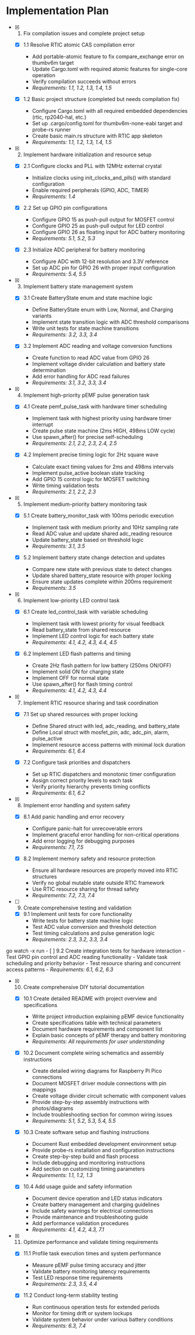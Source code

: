 # Implementation Plan

- [x] 1. Fix compilation issues and complete project setup
  - [x] 1.1 Resolve RTIC atomic CAS compilation error
    - Add portable-atomic feature to fix compare_exchange error on thumbv6m target
    - Update Cargo.toml with required atomic features for single-core operation
    - Verify compilation succeeds without errors
    - _Requirements: 1.1, 1.2, 1.3, 1.4, 1.5_
  
  - [x] 1.2 Basic project structure (completed but needs compilation fix)
    - Configure Cargo.toml with all required embedded dependencies (rtic, rp2040-hal, etc.)
    - Set up .cargo/config.toml for thumbv6m-none-eabi target and probe-rs runner
    - Create basic main.rs structure with RTIC app skeleton
    - _Requirements: 1.1, 1.2, 1.3, 1.4, 1.5_

- [x] 2. Implement hardware initialization and resource setup
  - [x] 2.1 Configure clocks and PLL with 12MHz external crystal
    - Initialize clocks using init_clocks_and_plls() with standard configuration
    - Enable required peripherals (GPIO, ADC, TIMER)
    - _Requirements: 1.4_

  - [x] 2.2 Set up GPIO pin configurations
    - Configure GPIO 15 as push-pull output for MOSFET control
    - Configure GPIO 25 as push-pull output for LED control
    - Configure GPIO 26 as floating input for ADC battery monitoring
    - _Requirements: 5.1, 5.2, 5.3_

  - [x] 2.3 Initialize ADC peripheral for battery monitoring
    - Configure ADC with 12-bit resolution and 3.3V reference
    - Set up ADC pin for GPIO 26 with proper input configuration
    - _Requirements: 5.4, 5.5_

- [x] 3. Implement battery state management system
  - [x] 3.1 Create BatteryState enum and state machine logic
    - Define BatteryState enum with Low, Normal, and Charging variants
    - Implement state transition logic with ADC threshold comparisons
    - Write unit tests for state machine transitions
    - _Requirements: 3.2, 3.3, 3.4_

  - [x] 3.2 Implement ADC reading and voltage conversion functions
    - Create function to read ADC value from GPIO 26
    - Implement voltage divider calculation and battery state determination
    - Add error handling for ADC read failures
    - _Requirements: 3.1, 3.2, 3.3, 3.4_

- [x] 4. Implement high-priority pEMF pulse generation task
  - [x] 4.1 Create pemf_pulse_task with hardware timer scheduling
    - Implement task with highest priority using hardware timer interrupt
    - Create pulse state machine (2ms HIGH, 498ms LOW cycle)
    - Use spawn_after() for precise self-scheduling
    - _Requirements: 2.1, 2.2, 2.3, 2.4, 2.5_

  - [x] 4.2 Implement precise timing logic for 2Hz square wave
    - Calculate exact timing values for 2ms and 498ms intervals
    - Implement pulse_active boolean state tracking
    - Add GPIO 15 control logic for MOSFET switching
    - Write timing validation tests
    - _Requirements: 2.1, 2.2, 2.3_

- [x] 5. Implement medium-priority battery monitoring task
  - [x] 5.1 Create battery_monitor_task with 100ms periodic execution
    - Implement task with medium priority and 10Hz sampling rate
    - Read ADC value and update shared adc_reading resource
    - Update battery_state based on threshold logic
    - _Requirements: 3.1, 3.5_

  - [x] 5.2 Implement battery state change detection and updates
    - Compare new state with previous state to detect changes
    - Update shared battery_state resource with proper locking
    - Ensure state updates complete within 200ms requirement
    - _Requirements: 3.5_

- [x] 6. Implement low-priority LED control task
  - [x] 6.1 Create led_control_task with variable scheduling
    - Implement task with lowest priority for visual feedback
    - Read battery_state from shared resource
    - Implement LED control logic for each battery state
    - _Requirements: 4.1, 4.2, 4.3, 4.4, 4.5_

  - [x] 6.2 Implement LED flash patterns and timing
    - Create 2Hz flash pattern for low battery (250ms ON/OFF)
    - Implement solid ON for charging state
    - Implement OFF for normal state
    - Use spawn_after() for flash timing control
    - _Requirements: 4.1, 4.2, 4.3, 4.4_

- [x] 7. Implement RTIC resource sharing and task coordination
  - [x] 7.1 Set up shared resources with proper locking
    - Define Shared struct with led, adc_reading, and battery_state
    - Define Local struct with mosfet_pin, adc, adc_pin, alarm, pulse_active
    - Implement resource access patterns with minimal lock duration
    - _Requirements: 6.1, 6.4_

  - [x] 7.2 Configure task priorities and dispatchers
    - Set up RTIC dispatchers and monotonic timer configuration
    - Assign correct priority levels to each task
    - Verify priority hierarchy prevents timing conflicts
    - _Requirements: 6.1, 6.2_

- [x] 8. Implement error handling and system safety
  - [x] 8.1 Add panic handling and error recovery
    - Configure panic-halt for unrecoverable errors
    - Implement graceful error handling for non-critical operations
    - Add error logging for debugging purposes
    - _Requirements: 7.1, 7.5_

  - [x] 8.2 Implement memory safety and resource protection
    - Ensure all hardware resources are properly moved into RTIC structures
    - Verify no global mutable state outside RTIC framework
    - Use RTIC resource sharing for thread safety
    - _Requirements: 7.2, 7.3, 7.4_

- [ ] 9. Create comprehensive testing and validation
  - [x] 9.1 Implement unit tests for core functionality
    - Write tests for battery state machine logic
    - Test ADC value conversion and threshold detection
    - Test timing calculations and pulse generation logic
    - _Requirements: 2.3, 3.2, 3.3, 3.4_

go watch -x run  - [ ] 9.2 Create integration tests for hardware interaction
    - Test GPIO pin control and ADC reading functionality
    - Validate task scheduling and priority behavior
    - Test resource sharing and concurrent access patterns
    - _Requirements: 6.1, 6.2, 6.3_

- [x] 10. Create comprehensive DIY tutorial documentation
  - [x] 10.1 Create detailed README with project overview and specifications
    - Write project introduction explaining pEMF device functionality
    - Create specifications table with technical parameters
    - Document hardware requirements and component list
    - Explain basic concepts of pEMF therapy and battery monitoring
    - _Requirements: All requirements for user understanding_

  - [x] 10.2 Document complete wiring schematics and assembly instructions
    - Create detailed wiring diagrams for Raspberry Pi Pico connections
    - Document MOSFET driver module connections with pin mappings
    - Create voltage divider circuit schematic with component values
    - Provide step-by-step assembly instructions with photos/diagrams
    - Include troubleshooting section for common wiring issues
    - _Requirements: 5.1, 5.2, 5.3, 5.4, 5.5_

  - [x] 10.3 Create software setup and flashing instructions
    - Document Rust embedded development environment setup
    - Provide probe-rs installation and configuration instructions
    - Create step-by-step build and flash process
    - Include debugging and monitoring instructions
    - Add section on customizing timing parameters
    - _Requirements: 1.1, 1.2, 1.3_

  - [x] 10.4 Add usage guide and safety information
    - Document device operation and LED status indicators
    - Create battery management and charging guidelines
    - Include safety warnings for electrical connections
    - Provide maintenance and troubleshooting guide
    - Add performance validation procedures
    - _Requirements: 4.1, 4.2, 4.3, 7.1_

- [x] 11. Optimize performance and validate timing requirements
  - [x] 11.1 Profile task execution times and system performance
    - Measure pEMF pulse timing accuracy and jitter
    - Validate battery monitoring latency requirements
    - Test LED response time requirements
    - _Requirements: 2.3, 3.5, 4.4_

  - [x] 11.2 Conduct long-term stability testing
    - Run continuous operation tests for extended periods
    - Monitor for timing drift or system lockups
    - Validate system behavior under various battery conditions
    - _Requirements: 6.3, 7.4_